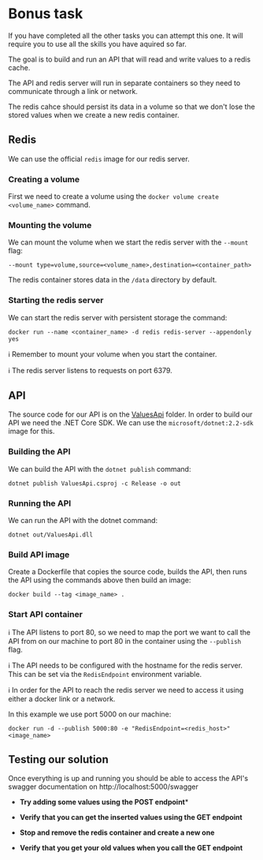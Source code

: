 # Bonus task

If you have completed all the other tasks you can attempt this one. It will require you to use all the skills you have aquired so far.

The goal is to build and run an API that will read and write values to a redis cache.

The API and redis server will run in separate containers so they need to communicate through a link or network.

The redis cahce should persist its data in a volume so that we don't lose the stored values when we create a new redis container.

## Redis
We can use the official `redis` image for our redis server.

### Creating a volume

First we need to create a volume using the `docker volume create <volume_name>` command.

### Mounting the volume

We can mount the volume when we start the redis server with the `--mount` flag:

```
--mount type=volume,source=<volume_name>,destination=<container_path>
```

The redis container stores data in the `/data` directory by default.

### Starting the redis server

We can start the redis server with persistent storage the command:
```
docker run --name <container_name> -d redis redis-server --appendonly yes
```

:information_source: Remember to mount your volume when you start the container.

:information_source: The redis server listens to requests on port 6379.

## API

The source code for our API is on the [ValuesApi](ValuesApi) folder. In order to build our API we need the .NET Core SDK. We can use the `microsoft/dotnet:2.2-sdk` image for this.

### Building the API

We can build the API with the `dotnet publish` command:

```
dotnet publish ValuesApi.csproj -c Release -o out
```

### Running the API

We can run the API with the dotnet command:

```
dotnet out/ValuesApi.dll
```

### Build API image
Create a Dockerfile that copies the source code, builds the API, then runs the API using the commands above then build an image:
```
docker build --tag <image_name> .
```

### Start API container

:information_source: The API listens to port 80, so we need to map the port we want to call the API from on our machine to port 80 in the container using the `--publish` flag.

:information_source: The API needs to be configured with the hostname for the redis server. This can be set via the `RedisEndpoint` environment variable.

:information_source: In order for the API to reach the redis server we need to access it using either a docker link or a network.

In this example we use port 5000 on our machine:
```
docker run -d --publish 5000:80 -e "RedisEndpoint=<redis_host>" <image_name>
```

## Testing our solution

Once everything is up and running you should be able to access the API's swagger documentation on http://localhost:5000/swagger

- **Try adding some values using the POST endpoint***

- **Verify that you can get the inserted values using the GET endpoint**

- **Stop and remove the redis container and create a new one**

- **Verify that you get your old values when you call the GET endpoint**
